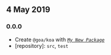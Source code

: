 ## 4 May 2019

### 0.0.0

- Create `@goa/koa` with _[`My New Package`](https://mnpjs.org)_
- [repository]: `src`, `test`